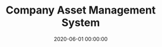 ---
layout: inner
position: right
title: 'Company Asset Management System'
lead_text: "Designed and developed an information system, backend and web system part, for PT. Pembangkitan Jawa-Bali (PJB) to manage, inspect and analyze the condition of company assets."
tags: ['MySQL', 'PHP, Yii 2', 'HTML, CSS', 'Javascript, jQuery']
featured_image: ['/img/posts/pjb-aset-min.png']
date: 2020-06-01 00:00:00
categories: ['Solution', 'Web', 'API Service']
project_link: 'https://play.google.com/store/apps/details?id=com.uppaiton.pjb_cek_aset'
button_icon: 'fab fa-google-play'
button_text: 'App'
order: 25
visible: 1
company: 'Freelance'
---